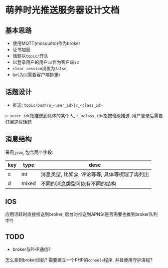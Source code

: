 # 萌养时光推送服务器设计文档

## 基本思路

*   使用MQTT(mosquitto)作为broker
*   证书加密
*   话题以`topic/`开头
*   以登录用户的用户`id`作为客户端`id`
*   `clear session`设置为`false`
*   `QoS`为`1`(需要客户端排重)

## 话题设计

*   推送: `topic/push/u_<user_id>|c_<class_id>`

`u_<user_id>`指推送到具体的某个人, `c_<class_id>`指按班级推送, 用户登录后需要订阅这些话题

## 消息结构

采用`json`, 包含两个字段:

| key | type | desc |
| --- | --- | --- |
| c | int | 消息类型, 比如@, 评论等等, 具体等梳理了再列出 |
| d | mixed | 不同的消息类型可能有不同的结构 |

## IOS

应用活跃时直接推送到broker, 后台时推送到APNS(是否需要也推到broker队列中?)

## TODO

*   broker与PHP通信?

怎么拿到broker回执? 需要建立一个PHP的`console`程序, 并且使用守护进程?